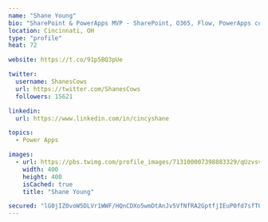 ```yaml
---
name: "Shane Young"
bio: "SharePoint & PowerApps MVP - SharePoint, O365, Flow, PowerApps consulting? @PowerApps911 | Pure Snark? You found it."
location: Cincinnati, OH
type: "profile"
heat: 72

website: https://t.co/91p5BQ3pUe

twitter:
  username: ShanesCows
  url: https://twitter.com/ShanesCows
  followers: 15621

linkedin:
  url: https://www.linkedin.com/in/cincyshane

topics:
  - Power Apps

images:
  - url: https://pbs.twimg.com/profile_images/713100007398883329/qUzvsvQ3_400x400.jpg
    width: 400
    height: 400
    isCached: true
    title: "Shane Young"

secured: "lG0jIZ0voW5DLVr1WWF/HQnCDXo5wmDtAnJv5VfNfRA2GptfjIEuP0fd7sfTO+LBGYPr9xFeioa0mu8Id2GahFdfdnS1lCzUGt0qA40WPUARYCTLWQXh38y/aU4a7WQPfFlyVOoj7H4P+MrRwwmCAXmQMWpZhwPeacVR9VTNDlMXVyFpx6UNWwJM6CgFjPSMwdgDRKRpD2Vo823I36wRHs1xuPALM385nSTiewsxkys4NlZzupn7oSzSxVa1vA3zMA5oCeqMxjZlTIB+prmXRqb/E8lyaRhbFFhQnzUn+oxIONydi3ce1ualOCzQhJiu1Xg9yGifN0luztn4zOf+sMh3OgsFFw6071grNhbMOFeHUBk19e5nQTfNdSTVPWBoZqcRNCCfFAS7PcEB82PbDvffZUMIoIsORqkq9n0qg0E=;9YkRtj/9CwwHdhhhrb3vKQ=="
---
```


